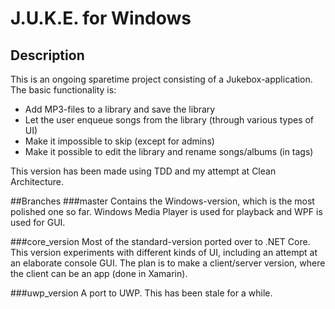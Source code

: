 # J.U.K.E. for Windows
## Description
This is an ongoing sparetime project consisting of a Jukebox-application.
The basic functionality is:
* Add MP3-files to a library and save the library 
* Let the user enqueue songs from the library (through various types of UI)
* Make it impossible to skip (except for admins)
* Make it possible to edit the library and rename songs/albums (in tags)

This version has been made using TDD and my attempt at Clean Architecture.

##Branches
###master
Contains the Windows-version, which is the most polished one so far.
Windows Media Player is used for playback and WPF is used for GUI.

###core_version
Most of the standard-version ported over to .NET Core. This version experiments with different kinds of UI, 
including an attempt at an elaborate console GUI. The plan is to make a client/server version, where the client can be an app (done in Xamarin).

###uwp_version
A port to UWP. This has been stale for a while.
